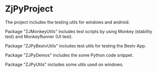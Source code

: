 # ZjPyProject
The project includes the testing utils for windows and android.

Package "ZJMonkeyUtils" includes test scripts by using Monkey (stability test) and MonkeyRunner (UI test).

Package "ZJPyBestvUtils" includes test utils for testing the Bestv App.

Package "ZJPyDemos" includes the some Python code snippet.

Package "ZJPyUtils" includes some utils used on windows.  
